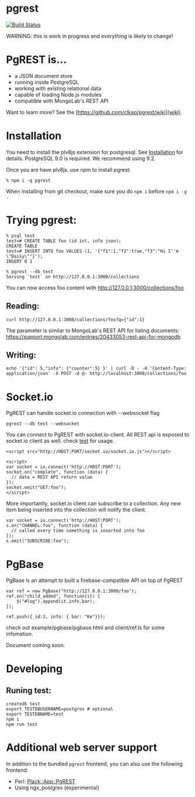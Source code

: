 pgrest
======

[![Build Status](https://travis-ci.org/clkao/pgrest.png?branch=master)](https://travis-ci.org/clkao/pgrest)

WARNING: this is work in progress and everything is likely to change!

# PgREST is...

* a JSON document store
* running inside PostgreSQL
* working with existing relational data
* capable of loading Node.js modules
* compatible with MongoLab's REST API

Want to learn more? See the [https://github.com/clkao/pgrest/wiki](wiki).

# Installation

You need to install the plv8js extension for postgresql.  See [Installation](https://github.com/clkao/pgrest/wiki/Installation) for details.  PostgreSQL 9.0 is required.  We recommend using 9.2.

Once you are have plv8js. use npm to install pgrest:

    % npm i -g pgrest

When installing from git checkout, make sure you do `npm i` before `npm i -g .`

# Trying pgrest:

    % psql test
    test=# CREATE TABLE foo (id int, info json);
    CREATE TABLE
    test=# INSERT INTO foo VALUES (1, '{"f1":1,"f2":true,"f3":"Hi I''m \"Daisy\""}');
    INSERT 0 1

    % pgrest --db test
    Serving `test` on http://127.0.0.1:3000/collections

You can now access foo content with http://127.0.0.1:3000/collections/foo

## Reading:

    curl http://127.0.0.1:3000/collections/foo?q={"id":1}

The parameter is similar to MongoLab's REST API for listing documents:
https://support.mongolab.com/entries/20433053-rest-api-for-mongodb

## Writing:

    echo '{"id": 5,"info": {"counter":5} }' | curl -D - -H 'Content-Type: application/json' -X POST -d @- http://localhost:3000/collections/foo

# Socket.io

PgREST can handle socket.io connection with --websocket flag

    pgrest --db test --websocket

You can connect to PgREST with socket.io-client.
All REST api is exposed to socket.io client as well. check [test](test/socket.ls) for usage.

    <script src="http://HOST:PORT/socket.io/socket.io.js"></script>

    <script>
    var socket = io.connect('http://HOST:PORT');
    socket.on("complete", function (data) {
      // data = REST API return value
    });
    socket.emit("GET:foo");
    </script>
    
More importantly, socket.io client can subscribe to a collection. Any new item being inserted into the collection will notify the client.

    var socket = io.connect('http://HOST:PORT');
    s.on("CHANNEL:foo", function (data) {
      // called every time something is inserted into foo
    });
    s.emit("SUBSCRIBE:foo");

# PgBase

PgBase is an attempt to built a firebase-compatible API on top of PgREST

    var ref = new PgBase("http://127.0.0.1:3000/foo");
    ref.on("child_added", function(it) {
        $("#log").append(it.info.bar);
    });

    ref.push({_id:3, info: { bar: "Ke"}});

check out example/pgbase/pgbase.html and client/ref.ls for some infomation.

Document coming soon.

# Developing

## Runing test:

```
createdb test
export TESTDBUSERNAME=postgres # optional
export TESTDBNAME=test
npm i
npm run test
```

# Additional web server support

In addition to the bundled `pgrest` frontend, you can also use the following frontend:

* Perl: [Plack::App::PgREST](https://github.com/clkao/Plack-App-PgREST)
* Using ngx_postgres (experimental)
